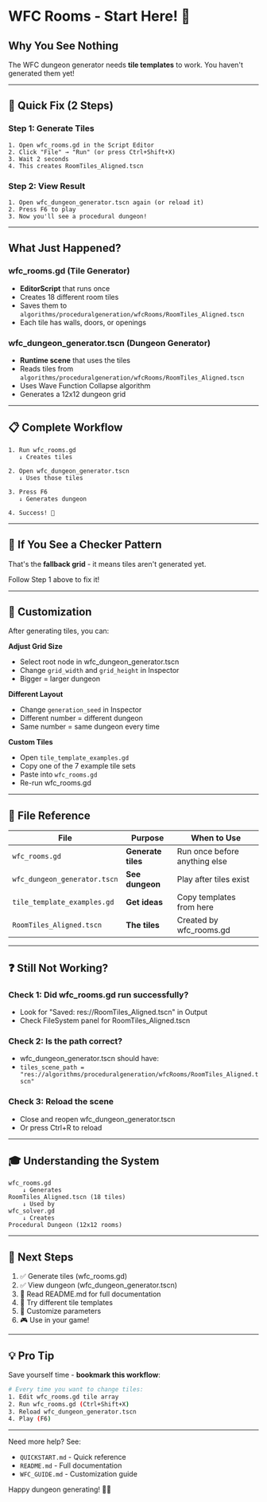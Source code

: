 # WFC Rooms - Start Here! 👋

## Why You See Nothing

The WFC dungeon generator needs **tile templates** to work. You haven't generated them yet!

---

## 🚀 Quick Fix (2 Steps)

### Step 1: Generate Tiles
```
1. Open wfc_rooms.gd in the Script Editor
2. Click "File" → "Run" (or press Ctrl+Shift+X)
3. Wait 2 seconds
4. This creates RoomTiles_Aligned.tscn
```

### Step 2: View Result
```
1. Open wfc_dungeon_generator.tscn again (or reload it)
2. Press F6 to play
3. Now you'll see a procedural dungeon!
```

---

## What Just Happened?

### wfc_rooms.gd (Tile Generator)
- **EditorScript** that runs once
- Creates 18 different room tiles
- Saves them to `algorithms/proceduralgeneration/wfcRooms/RoomTiles_Aligned.tscn`
- Each tile has walls, doors, or openings

### wfc_dungeon_generator.tscn (Dungeon Generator)
- **Runtime scene** that uses the tiles
- Reads tiles from `algorithms/proceduralgeneration/wfcRooms/RoomTiles_Aligned.tscn`
- Uses Wave Function Collapse algorithm
- Generates a 12x12 dungeon grid

---

## 📋 Complete Workflow

```
1. Run wfc_rooms.gd
   ↓ Creates tiles
   
2. Open wfc_dungeon_generator.tscn
   ↓ Uses those tiles
   
3. Press F6
   ↓ Generates dungeon
   
4. Success! 🎉
```

---

## 🎨 If You See a Checker Pattern

That's the **fallback grid** - it means tiles aren't generated yet.

Follow Step 1 above to fix it!

---

## 🔧 Customization

After generating tiles, you can:

**Adjust Grid Size**
- Select root node in wfc_dungeon_generator.tscn
- Change `grid_width` and `grid_height` in Inspector
- Bigger = larger dungeon

**Different Layout**
- Change `generation_seed` in Inspector
- Different number = different dungeon
- Same number = same dungeon every time

**Custom Tiles**
- Open `tile_template_examples.gd`
- Copy one of the 7 example tile sets
- Paste into `wfc_rooms.gd`
- Re-run wfc_rooms.gd

---

## 📁 File Reference

| File | Purpose | When to Use |
|------|---------|-------------|
| `wfc_rooms.gd` | **Generate tiles** | Run once before anything else |
| `wfc_dungeon_generator.tscn` | **See dungeon** | Play after tiles exist |
| `tile_template_examples.gd` | **Get ideas** | Copy templates from here |
| `RoomTiles_Aligned.tscn` | **The tiles** | Created by wfc_rooms.gd |

---

## ❓ Still Not Working?

### Check 1: Did wfc_rooms.gd run successfully?
- Look for "Saved: res://RoomTiles_Aligned.tscn" in Output
- Check FileSystem panel for RoomTiles_Aligned.tscn

### Check 2: Is the path correct?
- wfc_dungeon_generator.tscn should have:
- `tiles_scene_path = "res://algorithms/proceduralgeneration/wfcRooms/RoomTiles_Aligned.tscn"`

### Check 3: Reload the scene
- Close and reopen wfc_dungeon_generator.tscn
- Or press Ctrl+R to reload

---

## 🎓 Understanding the System

```
wfc_rooms.gd
    ↓ Generates
RoomTiles_Aligned.tscn (18 tiles)
    ↓ Used by
wfc_solver.gd
    ↓ Creates
Procedural Dungeon (12x12 rooms)
```

---

## 🎯 Next Steps

1. ✅ Generate tiles (wfc_rooms.gd)
2. ✅ View dungeon (wfc_dungeon_generator.tscn)
3. 📖 Read README.md for full documentation
4. 🎨 Try different tile templates
5. 🔧 Customize parameters
6. 🎮 Use in your game!

---

## 💡 Pro Tip

Save yourself time - **bookmark this workflow**:

```bash
# Every time you want to change tiles:
1. Edit wfc_rooms.gd tile array
2. Run wfc_rooms.gd (Ctrl+Shift+X)
3. Reload wfc_dungeon_generator.tscn
4. Play (F6)
```

---

Need more help? See:
- `QUICKSTART.md` - Quick reference
- `README.md` - Full documentation
- `WFC_GUIDE.md` - Customization guide

Happy dungeon generating! 🏰✨

